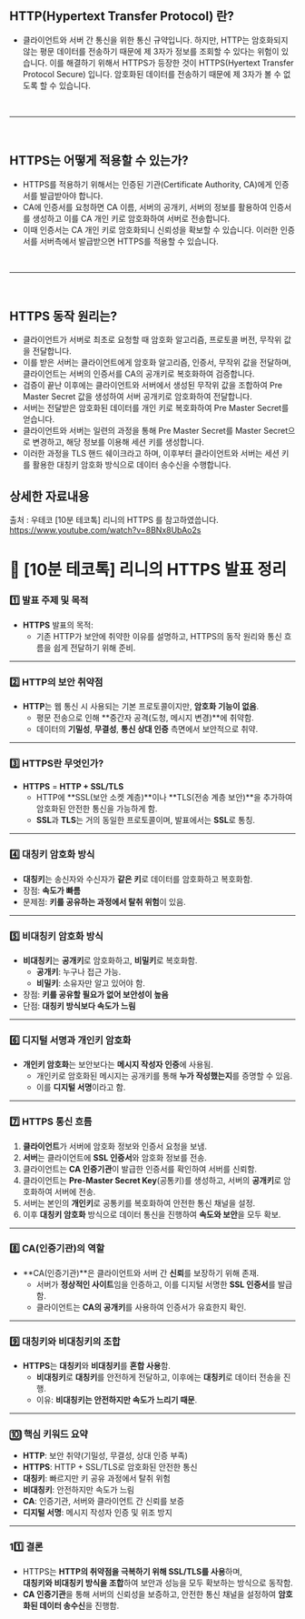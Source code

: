 
## HTTP(Hypertext Transfer Protocol) 란?
- 클라이언트와 서버 간 통신을 위한 통신 규약입니다. 하지만, HTTP는 암호화되지 않는 평문 데이터를 전송하기 때문에 제 3자가 정보를 조회할 수 있다는 위험이 있습니다. 이를 해결하기 위해서 HTTPS가 등장한 것이 HTTPS(Hyertext Transfer Protocol Secure) 입니다. 암호화된 데이터를 전송하기 때문에 제 3자가 볼 수 없도록 할 수 있습니다.


<br>

---

<br>

## HTTPS는 어떻게 적용할 수 있는가?
 - HTTPS를 적용하기 위해서는 인증된 기관(Certificate Authority, CA)에게 인증서를 발급받아야 합니다.
 - CA에 인증서를 요청하면 CA 이름, 서버의 공개키, 서버의 정보를 활용하여 인증서를 생성하고 이를 CA 개인 키로 암호화하여 서버로 전송합니다.
 - 이때 인증서는 CA 개인 키로 암호화되니 신뢰성을 확보할 수 있습니다. 이러한 인증서를 서버측에서 발급받으면 HTTPS를 적용할 수 있습니다.


<br>

---

<br>


## HTTPS 동작 원리는?
- 클라이언트가 서버로 최초로 요청할 때 암호화 알고리즘, 프로토콜 버전, 무작위 값을 전달합니다.
- 이를 받은 서버는 클라이언트에게 암호화 알고리즘, 인증서, 무작위 값을 전달하며, 클라이언트는 서버의 인증서를 CA의 공개키로 복호화하여 검증합니다.
- 검증이 끝난 이후에는 클라이언트와 서버에서 생성된 무작위 값을 조합하여 Pre Master Secret 값을 생성하여 서버 공개키로 암호화하여 전달합니다.
- 서버는 전달받은 암호화된 데이터를 개인 키로 복호화하여 Pre Master Secret를 얻습니다.
- 클라이언트와 서버는 일련의 과정을 통해 Pre Master Secret를 Master Secret으로 변경하고, 해당 정보를 이용해 세션 키를 생성합니다.
- 이러한 과정을 TLS 핸드 쉐이크라고 하며, 이후부터 클라이언트와 서버는 세션 키를 활용한 대칭키 암호화 방식으로 데이터 송수신을 수행합니다.





## 상세한 자료내용
출처 : 우테코 [10분 테코톡] 리니의 HTTPS 를 참고하였씁니다. 
https://www.youtube.com/watch?v=8BNx8UbAo2s


# 📄 [10분 테코톡] 리니의 HTTPS 발표 정리

### 1️⃣ **발표 주제 및 목적**
- **HTTPS** 발표의 목적:  
  - 기존 HTTP가 보안에 취약한 이유를 설명하고, HTTPS의 동작 원리와 통신 흐름을 쉽게 전달하기 위해 준비.

---

### 2️⃣ **HTTP의 보안 취약점**
- **HTTP**는 웹 통신 시 사용되는 기본 프로토콜이지만, **암호화 기능이 없음**.  
  - 평문 전송으로 인해 **중간자 공격(도청, 메시지 변경)**에 취약함.
  - 데이터의 **기밀성**, **무결성**, **통신 상대 인증** 측면에서 보안적으로 취약.

---

### 3️⃣ **HTTPS란 무엇인가?**
- **HTTPS** = **HTTP + SSL/TLS**  
  - HTTP에 **SSL(보안 소켓 계층)**이나 **TLS(전송 계층 보안)**을 추가하여 암호화된 안전한 통신을 가능하게 함.
  - **SSL**과 **TLS**는 거의 동일한 프로토콜이며, 발표에서는 **SSL**로 통칭.

---

### 4️⃣ **대칭키 암호화 방식**
- **대칭키**는 송신자와 수신자가 **같은 키**로 데이터를 암호화하고 복호화함.
- 장점: **속도가 빠름**  
- 문제점: **키를 공유하는 과정에서 탈취 위험**이 있음.

---

### 5️⃣ **비대칭키 암호화 방식**
- **비대칭키**는 **공개키**로 암호화하고, **비밀키**로 복호화함.
  - **공개키**: 누구나 접근 가능.  
  - **비밀키**: 소유자만 알고 있어야 함.
- 장점: **키를 공유할 필요가 없어 보안성이 높음**  
- 단점: **대칭키 방식보다 속도가 느림**

---

### 6️⃣ **디지털 서명과 개인키 암호화**
- **개인키 암호화**는 보안보다는 **메시지 작성자 인증**에 사용됨.  
  - 개인키로 암호화된 메시지는 공개키를 통해 **누가 작성했는지**를 증명할 수 있음.  
  - 이를 **디지털 서명**이라고 함.

---

### 7️⃣ **HTTPS 통신 흐름**
1. **클라이언트**가 서버에 암호화 정보와 인증서 요청을 보냄.
2. **서버**는 클라이언트에 **SSL 인증서**와 암호화 정보를 전송.
3. 클라이언트는 **CA 인증기관**이 발급한 인증서를 확인하여 서버를 신뢰함.
4. 클라이언트는 **Pre-Master Secret Key**(공통키)를 생성하고, 서버의 **공개키**로 암호화하여 서버에 전송.
5. 서버는 본인의 **개인키**로 공통키를 복호화하여 안전한 통신 채널을 설정.
6. 이후 **대칭키 암호화** 방식으로 데이터 통신을 진행하여 **속도와 보안**을 모두 확보.

---

### 8️⃣ **CA(인증기관)의 역할**
- **CA(인증기관)**은 클라이언트와 서버 간 **신뢰**를 보장하기 위해 존재.  
  - 서버가 **정상적인 사이트**임을 인증하고, 이를 디지털 서명한 **SSL 인증서**를 발급함.
  - 클라이언트는 **CA의 공개키**를 사용하여 인증서가 유효한지 확인.

---

### 9️⃣ **대칭키와 비대칭키의 조합**
- **HTTPS**는 **대칭키**와 **비대칭키**를 **혼합 사용**함.
  - **비대칭키**로 **대칭키**를 안전하게 전달하고, 이후에는 **대칭키**로 데이터 전송을 진행.
  - 이유: **비대칭키는 안전하지만 속도가 느리기 때문**.

---

### 🔟 **핵심 키워드 요약**
- **HTTP**: 보안 취약(기밀성, 무결성, 상대 인증 부족)  
- **HTTPS**: HTTP + SSL/TLS로 암호화된 안전한 통신  
- **대칭키**: 빠르지만 키 공유 과정에서 탈취 위험  
- **비대칭키**: 안전하지만 속도가 느림  
- **CA**: 인증기관, 서버와 클라이언트 간 신뢰를 보증  
- **디지털 서명**: 메시지 작성자 인증 및 위조 방지  

---

### 11️⃣ **결론**
- HTTPS는 **HTTP의 취약점을 극복하기 위해 SSL/TLS를 사용**하며,  
  **대칭키와 비대칭키 방식을 조합**하여 보안과 성능을 모두 확보하는 방식으로 동작함.  
- **CA 인증기관**을 통해 서버의 신뢰성을 보증하고, 안전한 통신 채널을 설정하여 **암호화된 데이터 송수신**을 진행함.



